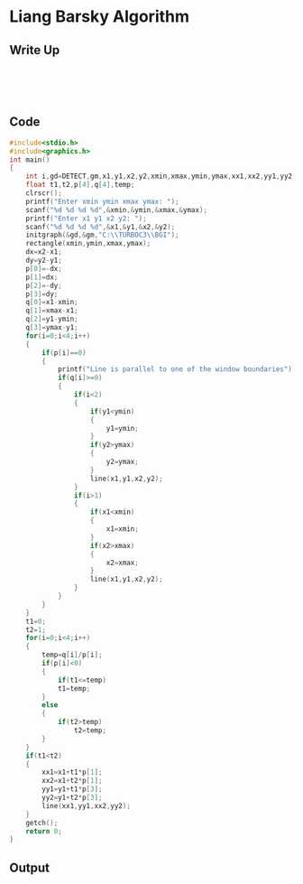 # Liang Barsky Algorithm

## Write Up

<div>

<figure><img src="../.gitbook/assets/image-1.jpeg" alt=""><figcaption></figcaption></figure>

 

<figure><img src="../.gitbook/assets/image-2 (1).jpeg" alt=""><figcaption></figcaption></figure>

 

<figure><img src="../.gitbook/assets/image-3 (1).jpeg" alt=""><figcaption></figcaption></figure>

 

<figure><img src="../.gitbook/assets/image-4 (1).jpeg" alt=""><figcaption></figcaption></figure>

 

<figure><img src="../.gitbook/assets/image-5 (1).jpeg" alt=""><figcaption></figcaption></figure>

</div>

## Code

```c
#include<stdio.h>
#include<graphics.h>
int main()
{
	int i,gd=DETECT,gm,x1,y1,x2,y2,xmin,xmax,ymin,ymax,xx1,xx2,yy1,yy2,dx,dy;
	float t1,t2,p[4],q[4],temp;
	clrscr();
	printf("Enter xmin ymin xmax ymax: ");
	scanf("%d %d %d %d",&xmin,&ymin,&xmax,&ymax);
	printf("Enter x1 y1 x2 y2: ");
	scanf("%d %d %d %d",&x1,&y1,&x2,&y2);
	initgraph(&gd,&gm,"C:\\TURBOC3\\BGI");
	rectangle(xmin,ymin,xmax,ymax);
	dx=x2-x1;
	dy=y2-y1;
	p[0]=-dx;
	p[1]=dx;
	p[2]=-dy;
	p[3]=dy;
	q[0]=x1-xmin;
	q[1]=xmax-x1;
	q[2]=y1-ymin;
	q[3]=ymax-y1;
	for(i=0;i<4;i++)
	{
		if(p[i]==0)
		{
			printf("Line is parallel to one of the window boundaries");
			if(q[i]>=0)
			{
				if(i<2)
				{
					if(y1<ymin)
					{
						y1=ymin;
					}
					if(y2>ymax)
					{
						y2=ymax;
					}
					line(x1,y1,x2,y2);
				}
				if(i>1)
				{
					if(x1<xmin)
					{
						x1=xmin;
					}
					if(x2>xmax)
					{
						x2=xmax;
					}
					line(x1,y1,x2,y2);
				}
			}
		}
	}
	t1=0;
	t2=1;
	for(i=0;i<4;i++)
	{
		temp=q[i]/p[i];
		if(p[i]<0)
		{
			if(t1<=temp)
			t1=temp;
		}
		else
		{
			if(t2>temp)
				t2=temp;
		}
	}
	if(t1<t2)
	{
		xx1=x1+t1*p[1];
		xx2=x1+t2*p[1];
		yy1=y1+t1*p[3];
		yy2=y1+t2*p[3];
		line(xx1,yy1,xx2,yy2);
	}
	getch();
	return 0;
}
```

## Output

<figure><img src="../.gitbook/assets/Screenshot (2305).png" alt=""><figcaption></figcaption></figure>
